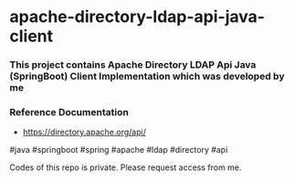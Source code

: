 # apache-directory-ldap-api-java-client

### This project contains Apache Directory LDAP Api Java (SpringBoot) Client Implementation which was developed by me


### Reference Documentation
* https://directory.apache.org/api/

#java #springboot #spring #apache #ldap #directory #api

Codes of this repo is private. Please request access from me.
